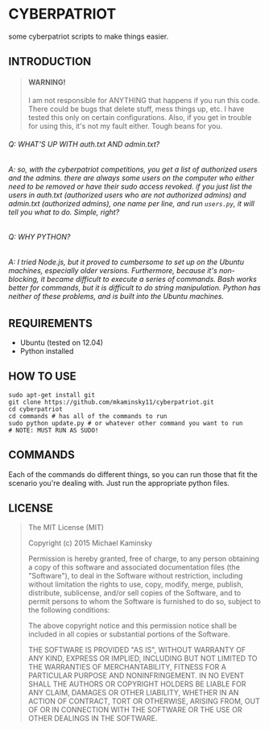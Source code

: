 # CYBERPATRIOT #
some cyberpatriot scripts to make things easier.

## INTRODUCTION

> #### WARNING!
> I am not responsible for ANYTHING that happens if you run this code. There could be bugs that delete stuff, mess things up, etc. I have tested this only on certain configurations. Also, if you get in trouble for using this, it's not my fault either. Tough beans for you.

###### Q: WHAT'S UP WITH auth.txt AND admin.txt?
###### A: so, with the cyberpatriot competitions, you get a list of authorized users and the admins. there are always some users on the computer who either need to be removed or have their sudo access revoked. if you just list the users in auth.txt (authorized users who are not authorized admins) and admin.txt (authorized admins), one name per line, and run `users.py`, it will tell you what to do. Simple, right?

###### Q: WHY PYTHON?
###### A: I tried Node.js, but it proved to cumbersome to set up on the Ubuntu machines, especially older versions. Furthermore, because it's non-blocking, it became difficult to execute a series of commands. Bash works better for commands, but it is difficult to do string manipulation. Python has neither of these problems, and is built into the Ubuntu machines.

## REQUIREMENTS
* Ubuntu (tested on 12.04)
* Python installed

## HOW TO USE
```shell
sudo apt-get install git
git clone https://github.com/mkaminsky11/cyberpatriot.git
cd cyberpatriot
cd commands # has all of the commands to run
sudo python update.py # or whatever other command you want to run
# NOTE: MUST RUN AS SUDO!
```

## COMMANDS
Each of the commands do different things, so you can run those that fit the scenario you're dealing with. Just run the appropriate python files.

## LICENSE

> The MIT License (MIT)
>
> Copyright (c) 2015 Michael Kaminsky
>
> Permission is hereby granted, free of charge, to any person obtaining a copy
> of this software and associated documentation files (the "Software"), to deal
> in the Software without restriction, including without limitation the rights
> to use, copy, modify, merge, publish, distribute, sublicense, and/or sell
> copies of the Software, and to permit persons to whom the Software is
> furnished to do so, subject to the following conditions:
>
> The above copyright notice and this permission notice shall be included in
> all copies or substantial portions of the Software.
>
> THE SOFTWARE IS PROVIDED "AS IS", WITHOUT WARRANTY OF ANY KIND, EXPRESS OR
> IMPLIED, INCLUDING BUT NOT LIMITED TO THE WARRANTIES OF MERCHANTABILITY,
> FITNESS FOR A PARTICULAR PURPOSE AND NONINFRINGEMENT. IN NO EVENT SHALL THE
> AUTHORS OR COPYRIGHT HOLDERS BE LIABLE FOR ANY CLAIM, DAMAGES OR OTHER
> LIABILITY, WHETHER IN AN ACTION OF CONTRACT, TORT OR OTHERWISE, ARISING FROM,
> OUT OF OR IN CONNECTION WITH THE SOFTWARE OR THE USE OR OTHER DEALINGS IN
> THE SOFTWARE.
